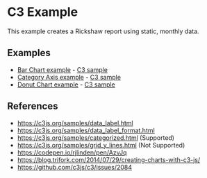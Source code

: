 # C3 Example

This example creates a Rickshaw report using static, monthly data.

## Examples

* [Bar Chart example](examples/bar_chart) - [C3 sample](https://c3js.org/samples/chart_bar.html)
* [Category Axis example](examples/categorized) - [C3 sample](https://c3js.org/samples/categorized.html)
* [Donut Chart example](examples/donut_chart) - [C3 sample](https://c3js.org/samples/chart_donut.html)

## References

* https://c3js.org/samples/data_label.html
* https://c3js.org/samples/data_label_format.html
* https://c3js.org/samples/categorized.html (Supported)
* https://c3js.org/samples/grid_y_lines.html (Not Supported)
* https://codepen.io/rjlinden/pen/AzvJq
* https://blog.trifork.com/2014/07/29/creating-charts-with-c3-js/
* https://github.com/c3js/c3/issues/2084